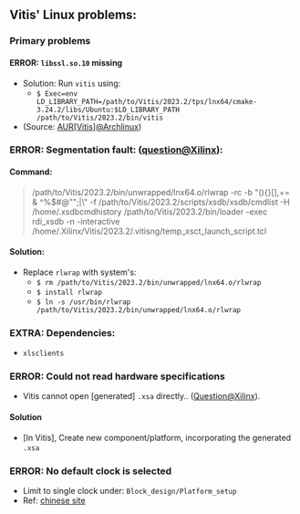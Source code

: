 ## Vitis' Linux problems:
### Primary problems
#### ERROR: `libssl.so.10` missing
* Solution: Run `vitis` using:
    * `$ Exec=env LD_LIBRARY_PATH=/path/to/Vitis/2023.2/tps/lnx64/cmake-3.24.2/libs/Ubuntu:$LD_LIBRARY_PATH /path/to/Vitis/2023.2/bin/vitis`
* (Source: [AUR[Vitis]@Archlinux](https://aur.archlinux.org/packages/vitis))

### ERROR: Segmentation fault: ([question@Xilinx](https://support.xilinx.com/s/question/0D54U00006alPtOSAU/segmentation-fault-invoking-xsct-indirectly-using-the-xsct-script-in-vitis-bin-folder-resolved)):

#### Command:
> /path/to/Vitis/2023.2/bin/unwrapped/lnx64.o/rlwrap -rc -b "(){}[],+= & ^%$#@"";|\\" -f /path/to/Vitis/2023.2/scripts/xsdb/xsdb/cmdlist -H /home/.xsdbcmdhistory /path/to/Vitis/2023.2/bin/loader -exec rdi_xsdb -n -interactive /home/.Xilinx/Vitis/2023.2/.vitisng/temp_xsct_launch_script.tcl

#### Solution:
* Replace `rlwrap` with system's:
    * `$ rm /path/to/Vitis/2023.2/bin/unwrapped/lnx64.o/rlwrap`
    * `$ install rlwrap`
    * `$ ln -s /usr/bin/rlwrap /path/to/Vitis/2023.2/bin/unwrapped/lnx64.o/rlwrap`

### EXTRA: Dependencies:
* `xlsclients`

### ERROR: Could not read hardware specifications
* Vitis cannot open [generated] `.xsa` directly.. ([Question@Xilinx](https://support.xilinx.com/s/question/0D52E00006hpRchSAE/flash-memory-programming-issue-in-vitis-20211-could-not-read-hardware-specification)).

#### Solution
* [In Vitis], Create new component/platform, incorporating the generated `.xsa`

### ERROR: No default clock is selected
* Limit to single clock under: `Block_design/Platform_setup`
* Ref: [chinese site](https://blog.csdn.net/yihuajack/article/details/120714268)
